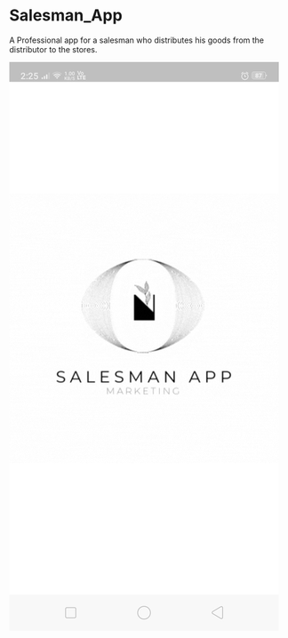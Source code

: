 # Salesman_App
A Professional app for a salesman who distributes his goods from the distributor to the stores.
<!-- 
<p align="center">
  <img width="290" height="600" src="https://github.com/Srijenanithish/Salesman_App/main/Pic/Splashscreen.jpeg">
</p> -->
![](Pic/splashscreen.jpeg)
